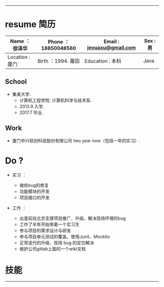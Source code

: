 ***
# resume 简历 

Name ： 徐泽华 | Phone ： 18850048560 | Email : jevuaxu@gmail.com | Sex : 男 
---|---|---|---
Location : 厦门 | Birth ：1994. 莆田 | Education : 本科 | Java



## School
* 集美大学. 
   + 计算机工程学院.  计算机科学与技术系.
   + 2013.9 入学.
   + 2017.7 毕业. 
## Work
* 厦门中兴软创科技股份有限公司 two year now（包括一年的实习）.

# Do ?

* 实习 ： 

   - 做些bug的修复 
   - 功能模块的开发 
   - 项目接口的开发 

* 工作 ： 
   + 出差前往北京支撑项目推广、升级、解决现场环境的bug
   + 工作了半年开始带着一个实习生
   + 参与项目的需求设计与研发
   + 参与项目单元测试的覆盖，使用Junit、Mockito
   + 正常迭代的升级、现场 bug 的定位解决
   + 维护公司gitlab上面的一个wiki文档
 
# 技能 




***
